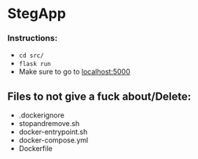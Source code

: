 # StegApp

### Instructions:

- <code>cd src/</code>
- <code>flask run</code>
- Make sure to go to <a href = "https://localhost:5000/">localhost:5000</a>

## Files to not give a fuck about/Delete:
- .dockerignore
- stopandremove.sh
- docker-entrypoint.sh
- docker-compose.yml
- Dockerfile



